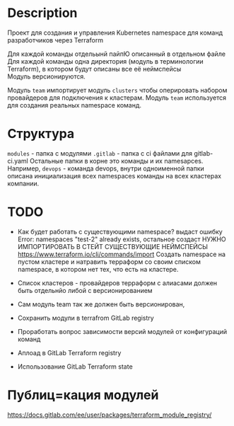 # Description
Проект для создания и управления Kubernetes namespace для команд разработчиков через Terraform

Для каждой команды отдельынй пайпЮ описанный в отдельном файле \
Для каждой команды одна директория (модуль в терминологии Terraform), в котором будут описаны все её неймспейсы \
Модуль версионируются.

Модуль `team` импортирует модуль `clusters` чтобы оперировать набором провайдеров для подключения к кластерам.
Модуль `team` используется для создания реальных namespace команд.

# Структура
`modules` - папка с модулями
`.gitlab` - папка с ci файлами для gitlab-ci.yaml
Остальные папки в корне это команды и их namesapces.
Например, `devops` - команда devops, внутри одноименной папки описана инициализация всех namespaces команды на всех кластерах компании.

# TODO
- Как будет работать с существующими namespace? 
  выдаст ошибку Error: namespaces "test-2" already exists, остальное создаст
  НУЖНО ИМПОРТИРОВАТЬ В СТЕЙТ СУЩЕСТВУЮЩИЕ НЕЙМСПЕЙСЫ
  https://www.terraform.io/cli/commands/import
  Создать namespace на пустом кластере и натравить терраформ со своим списком namespace, в котором нет тех, что есть на кластере.

- Список кластеров - провайдеров терраформ с алиасами должен быть отдельнйо либой с версионированием
- Сам модуль team так же должен быть версионирован, 
- Сохранить модули в terrafrom GitLab registry
- Проработать вопрос зависимости версий модулей от конфигураций команд
- Аплоад в GitLab Terraform registry
- Использование GitLab Terraform state

# Публиц=кация модулей
https://docs.gitlab.com/ee/user/packages/terraform_module_registry/